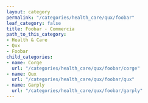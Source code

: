 ```yaml
---
layout: category
permalink: "/categories/health_care/qux/foobar"
leaf_category: false
title: Foobar - Commercia
path_to_this_category:
- Health & Care
- Qux
- Foobar
child_categories:
- name: Corge
  url: "/categories/health_care/qux/foobar/corge"
- name: Qux
  url: "/categories/health_care/qux/foobar/qux"
- name: Garply
  url: "/categories/health_care/qux/foobar/garply"
---
```

